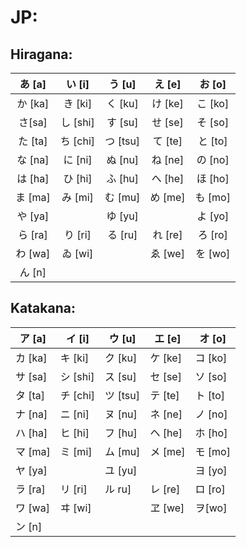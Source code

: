 # JP:

## Hiragana:

|  あ [a]  	|  い [i]  	|  う [u]  	|  え [e] 	|  お [o] 	|
|:--------:	|:--------:	|:--------:	|:-------:	|:-------:	|
|  か [ka] 	|  き [ki] 	|  く [ku] 	| け [ke] 	| こ [ko] 	|
|  さ[sa]  	| し [shi] 	|  す [su] 	| せ [se] 	| そ [so] 	|
|  た [ta] 	| ち [chi] 	| つ [tsu] 	| て [te] 	| と [to] 	|
|  な [na] 	|  に [ni] 	|  ぬ [nu] 	| ね [ne] 	| の [no] 	|
|  は [ha] 	|  ひ [hi] 	|  ふ [hu] 	| へ [he] 	| ほ [ho] 	|
|  ま [ma] 	|  み [mi] 	|  む [mu] 	| め [me] 	| も [mo] 	|
|  や [ya] 	|          	|  ゆ [yu] 	|         	| よ [yo] 	|
| ら [ra]  	|  り [ri] 	|  る [ru] 	| れ [re] 	| ろ [ro] 	|
|  わ [wa] 	|  ゐ [wi]  |          	| ゑ [we] 	| を [wo] 	|
|  ん [n]  	|          	|          	|         	|         	|

## Katakana:

| ア [a]  	| イ [i]   	| ウ [u]   	| エ [e]  	| オ [o]  	|
|---------	|----------	|----------	|---------	|---------	|
| カ [ka] 	| キ [ki]  	| ク [ku]  	| ケ [ke] 	| コ [ko] 	|
| サ [sa] 	| シ [shi] 	| ス [su]  	| セ [se] 	| ソ [so] 	|
| タ [ta] 	| チ [chi] 	| ツ [tsu] 	| テ [te] 	| ト [to] 	|
| ナ [na] 	| ニ [ni]  	| ヌ [nu]  	| ネ [ne] 	| ノ [no] 	|
| ハ [ha] 	| ヒ [hi]  	| フ [hu]  	| ヘ [he] 	| ホ [ho] 	|
| マ [ma] 	| ミ [mi]  	| ム [mu]  	| メ [me] 	| モ [mo] 	|
| ヤ [ya] 	|          	| ユ [yu]  	|         	| ヨ [yo] 	|
| ラ [ra] 	| リ [ri]  	| ル ru]   	| レ [re] 	| ロ [ro] 	|
| ワ [wa] 	| ヰ [wi]   |          	| ヱ [we]  	| ヲ[wo]  	|
| ン [n]  	|          	|          	|         	|         	|
